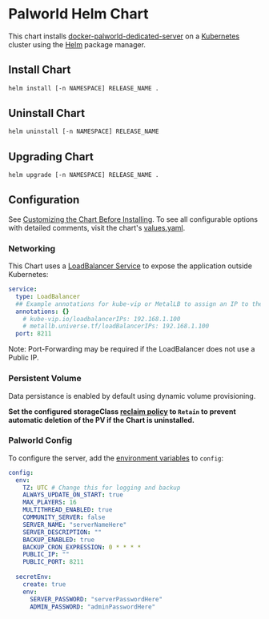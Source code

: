 # Palworld Helm Chart

This chart installs [docker-palworld-dedicated-server](https://github.com/jammsen/docker-palworld-dedicated-server) on a [Kubernetes](http://kubernetes.io/) cluster using the [Helm](https://helm.sh/) package manager.

## Install Chart

```sh
helm install [-n NAMESPACE] RELEASE_NAME .
```

## Uninstall Chart

```sh
helm uninstall [-n NAMESPACE] RELEASE_NAME
```

## Upgrading Chart

```sh
helm upgrade [-n NAMESPACE] RELEASE_NAME .
```

## Configuration

See [Customizing the Chart Before Installing](https://helm.sh/docs/intro/using_helm/#customizing-the-chart-before-installing). To see all configurable options with detailed comments, visit the chart's [values.yaml](./values.yaml).

### Networking

This Chart uses a [LoadBalancer Service](https://kubernetes.io/docs/concepts/services-networking/service/#loadbalancer) to expose the application outside Kubernetes:

```yaml
service:
  type: LoadBalancer
  ## Example annotations for kube-vip or MetalLB to assign an IP to the LoadBalancer
  annotations: {}
    # kube-vip.io/loadbalancerIPs: 192.168.1.100
    # metallb.universe.tf/loadBalancerIPs: 192.168.1.100
  port: 8211
```

Note: Port-Forwarding may be required if the LoadBalancer does not use a Public IP.

### Persistent Volume

Data persistance is enabled by default using dynamic volume provisioning.

**Set the configured storageClass [reclaim policy](https://kubernetes.io/docs/concepts/storage/storage-classes/#reclaim-policy) to `Retain` to prevent automatic deletion of the PV if the Chart is uninstalled.**

### Palworld Config

To configure the server, add the [environment variables](https://github.com/jammsen/docker-palworld-dedicated-server#environment-variables) to `config`:

```yaml
config:
  env:
    TZ: UTC # Change this for logging and backup
    ALWAYS_UPDATE_ON_START: true
    MAX_PLAYERS: 16
    MULTITHREAD_ENABLED: true
    COMMUNITY_SERVER: false
    SERVER_NAME: "serverNameHere"
    SERVER_DESCRIPTION: ""
    BACKUP_ENABLED: true
    BACKUP_CRON_EXPRESSION: 0 * * * *
    PUBLIC_IP: ""
    PUBLIC_PORT: 8211
  
  secretEnv:
    create: true
    env:
      SERVER_PASSWORD: "serverPasswordHere"
      ADMIN_PASSWORD: "adminPasswordHere"
```
